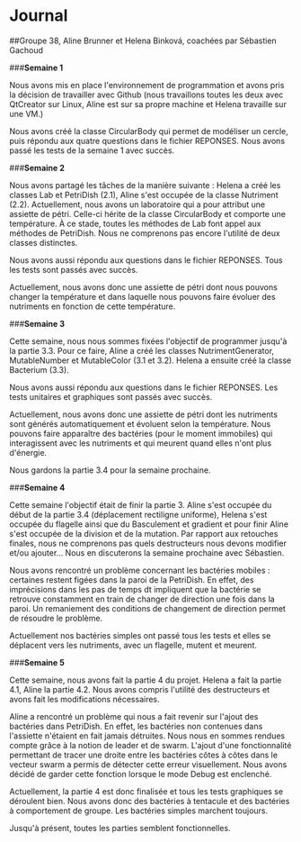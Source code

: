 # Journal 

##Groupe 38, Aline Brunner et Helena Binková, coachées par Sébastien 
Gachoud

###**Semaine 1**

Nous avons mis en place l'environnement de programmation et avons pris 
la décision de travailler avec Github (nous travaillons toutes les deux
avec QtCreator sur Linux, Aline est sur sa propre machine et Helena 
travaille sur une VM.)

Nous avons créé la classe CircularBody qui permet de modéliser un 
cercle, puis répondu aux quatre questions dans le fichier REPONSES. 
Nous avons passé les tests de la semaine 1 avec succès.

###**Semaine 2**

Nous avons partagé les tâches de la manière suivante : Helena a créé les 
classes Lab et PetriDish (2.1), Aline s'est occupée de la classe
Nutriment (2.2). Actuellement, nous avons un laboratoire qui a pour 
attribut une assiette de pétri. Celle-ci hérite de la classe 
CircularBody et comporte une température. À ce stade, toutes les 
méthodes de Lab font appel aux méthodes de PetriDish. Nous ne comprenons 
pas encore l'utilité de deux classes distinctes. 

Nous avons aussi répondu aux questions dans le fichier REPONSES. Tous les 
tests sont passés avec succès.

Actuellement, nous avons donc une assiette de pétri dont nous pouvons 
changer la température et dans laquelle nous pouvons faire évoluer des 
nutriments en fonction de cette température. 

###**Semaine 3**

Cette semaine, nous nous sommes fixées l'objectif de programmer jusqu'à 
la partie 3.3. Pour ce faire, Aline a créé les classes 
NutrimentGenerator, MutableNumber et MutableColor (3.1 et 3.2). Helena 
a ensuite créé la classe Bacterium (3.3). 

Nous avons aussi répondu aux questions dans le fichier REPONSES. Les 
tests unitaires et graphiques sont passés avec succès. 

Actuellement, nous avons donc une assiette de pétri dont les nutriments 
sont générés automatiquement et évoluent selon la température. Nous 
pouvons faire apparaître des bactéries (pour le moment immobiles) qui 
interagissent avec les nutriments et qui meurent quand elles n'ont plus 
d'énergie.

Nous gardons la partie 3.4 pour la semaine prochaine. 

###**Semaine 4**

Cette semaine l'objectif était de finir la partie 3. Aline s'est occupée
du début de la partie 3.4 (déplacement rectiligne uniforme), Helena 
s'est occupée du flagelle ainsi que du Basculement et gradient et pour 
finir Aline s'est occupée de la division et de la mutation.
Par rapport aux retouches finales, nous ne comprenons pas quels
destructeurs nous devons modifier et/ou ajouter... Nous en discuterons 
la semaine prochaine avec Sébastien.

Nous avons rencontré un problème concernant les bactéries mobiles : 
certaines restent figées dans la paroi de la PetriDish. En effet, des 
imprécisions dans les pas de temps dt impliquent que la bactérie se 
retrouve constamment en train de changer de direction une fois dans la 
paroi. Un remaniement des conditions de changement de direction permet 
de résoudre le problème.

Actuellement nos bactéries simples ont passé tous les tests et elles se
déplacent vers les nutriments, avec un flagelle, mutent et meurent. 

###**Semaine 5**

Cette semaine, nous avons fait la partie 4 du projet. Helena a fait la 
partie 4.1, Aline la partie 4.2. Nous avons compris l'utilité des 
destructeurs et avons fait les modifications nécessaires. 

Aline a rencontré un problème qui nous a fait revenir sur l'ajout des 
bactéries dans PetriDish. En effet, les bactéries non contenues dans
l'assiette n'étaient en fait jamais détruites. Nous nous en sommes 
rendues compte grâce à la notion de leader et de swarm.  L'ajout d'une 
fonctionnalité permettant de tracer une droite entre les bactéries côtes
à côtes dans le vecteur swarm a permis de détecter cette erreur 
visuellement. Nous avons décidé de garder cette fonction lorsque le mode
Debug est enclenché. 

Actuellement, la partie 4 est donc finalisée et tous les tests 
graphiques se déroulent bien. Nous avons donc des bactéries à tentacule 
et des bactéries à comportement de groupe. Les bactéries simples 
marchent toujours.

Jusqu'à présent, toutes les parties semblent fonctionnelles.  




